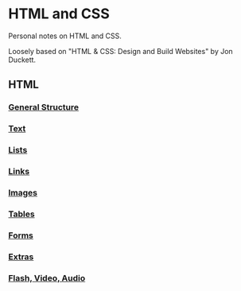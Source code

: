 # HTML and CSS
Personal notes on HTML and CSS.

Loosely based on "HTML & CSS: Design and Build Websites" by Jon Duckett.

## HTML
### [General Structure](html/general-structure.md)
### [Text](html/text.md)
### [Lists](html/lists.md)
### [Links](html/links.md)
### [Images](html/images.md)
### [Tables](html/tables.md)
### [Forms](html/forms.md)
### [Extras](html/extras.md)
### [Flash, Video, Audio](html/flash-video-audio.md)
